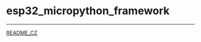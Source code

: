 # esp32_micropython_framework


---

[README_CZ](https://github.com/octopuslab-cz/esp32_micropython_framework/blob/main/README_CZ.md)

